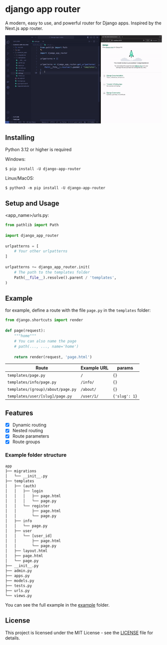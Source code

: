 # django app router

A modern, easy to use, and powerful router for Django apps. Inspired by the Next.js app router.

![Django App Router](https://raw.githubusercontent.com/staciax/django-app-router/master/docs/django-app-router-800.gif)

## Installing

Python 3.12 or higher is required

Windows: <br>

```
$ pip install -U django-app-router
```

Linux/MacOS:

```
$ python3 -m pip install -U django-app-router
```

## Setup and Usage

<app_name>/urls.py:

```python
from pathlib import Path

import django_app_router

urlpatterns = [
    # Your other urlpatterns
]

urlpatterns += django_app_router.init(
    # The path to the templates folder
    Path(__file__).resolve().parent / 'templates',
)
```

## Example

for example, define a route with the file `page.py` in the `templates` folder:

```python
from django.shortcuts import render

def page(request):
    """home"""
    # You can also name the page
    # path(..., ..., name='home')

    return render(request, 'page.html')

```

| Route                             | Example URL | params        |
| --------------------------------- | ----------- | ------------- |
| `templates/page.py`               | `/`         | `{}`          |
| `templates/info/page.py`          | `/info/`    | `{}`          |
| `templates/(group)/about/page.py` | `/about/`   | `{}`          |
| `templates/user/[slug]/page.py`   | `/user/1/`  | `{'slug': 1}` |

## Features

- [x] Dynamic routing
- [x] Nested routing
- [x] Route parameters
- [x] Route groups

### Example folder structure

```
app
├── migrations
│   └── __init__.py
├── templates
│   ├── (auth)
│   │   ├── login
│   │   │   ├── page.html
│   │   │   └── page.py
│   │   └── register
│   │       ├── page.html
│   │       └── page.py
│   ├── info
│   │   └── page.py
│   ├── user
│   │   └── [user_id]
│   │       ├── page.html
│   │       └── page.py
│   ├── layout.html
│   ├── page.html
│   └── page.py
├── __init__.py
├── admin.py
├── apps.py
├── models.py
├── tests.py
├── urls.py
└── views.py
```

You can see the full example in the [example](example) folder.

## License

This project is licensed under the MIT License - see the [LICENSE](LICENSE) file for details.
